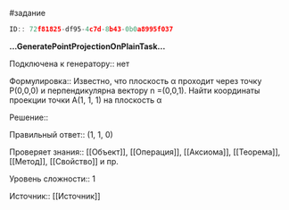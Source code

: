 #задание

```javascript
ID:: 72f81825-df95-4c7d-8b43-0b0a8995f037
```

**...GeneratePointProjectionOnPlainTask...**

Подключена к генератору:: нет

Формулировка:: Известно, что плоскость α проходит через точку P(0,0,0)  и перпендикулярна вектору n =(0,0,1). Найти координаты проекции точки A(1, 1, 1) на плоскость α
  

Решение:: 

Правильный ответ:: (1, 1, 0)

Проверяет знания:: [[Объект]], [[Операция]], [[Аксиома]], [[Теорема]], [[Метод]], [[Свойство]] и пр.

Уровень сложности:: 1

Источник:: [[Источник]]